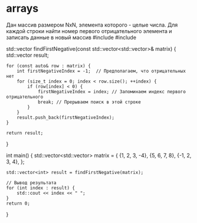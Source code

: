 # arrays
Дан массив размером NxN, элемента которого - целые числа. 
Для каждой строки найти номер первого отрицательного элемента и записать данные в новый массив
#include <iostream>
#include <vector>

std::vector<int> findFirstNegative(const std::vector<std::vector<int>>& matrix) {
    std::vector<int> result;

    for (const auto& row : matrix) {
        int firstNegativeIndex = -1;  // Предполагаем, что отрицательных нет
        for (size_t index = 0; index < row.size(); ++index) {
            if (row[index] < 0) {
                firstNegativeIndex = index; // Запоминаем индекс первого отрицательного
                break; // Прерываем поиск в этой строке
            }
        }
        result.push_back(firstNegativeIndex);
    }

    return result;
}

int main() {
    std::vector<std::vector<int>> matrix = {
        {1, 2, 3, -4},
        {5, 6, 7, 8},
        {-1, 2, 3, 4},
    };

    std::vector<int> result = findFirstNegative(matrix);

    // Вывод результата
    for (int index : result) {
        std::cout << index << " ";
    }
    return 0;
}
